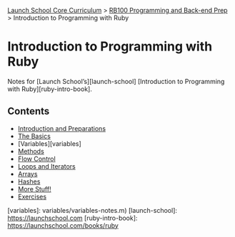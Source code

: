 [Launch School Core Curriculum][readme] >
[RB100 Programming and Back-end Prep][rb100-notes] >
Introduction to Programming with Ruby

# Introduction to Programming with Ruby

Notes for [Launch School’s][launch-school] [Introduction to Programming with Ruby][ruby-intro-book].

## Contents

- [Introduction and Preparations][introduction]
- [The Basics][basics]
- [Variables][variables]
- [Methods][methods]
- [Flow Control][flow-control]
- [Loops and Iterators][loops]
- [Arrays][arrays]
- [Hashes][hashes]
- [More Stuff!][more-stuff]
- [Exercises][exercises]

[arrays]: arrays/arrays-notes.md
[basics]: basics/basics-notes.md
[exercises]: exercises/exercises.md
[flow-control]: flow_control/flow-control-notes.md
[hashes]: hashes/hashes-notes.md
[introduction]: introduction_and_preparations/introduction-and-preparations-notes.md
[loops]: loops_and_iterators/loops-and-iterators-notes.md
[methods]: methods/methods-notes.md
[more-stuff]: more_stuff/more-stuff-notes.md
[rb100-notes]: /rb100/rb100-notes.md
[readme]: /README.md
[variables]: variables/variables-notes.m)
[launch-school]: https://launchschool.com
[ruby-intro-book]: https://launchschool.com/books/ruby

